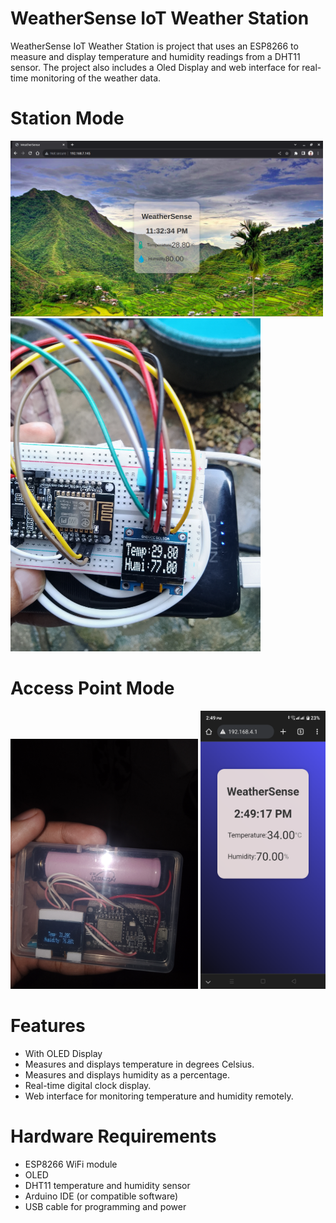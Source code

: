 # WeatherSense IoT Weather Station

WeatherSense IoT Weather Station is project that uses an ESP8266 to measure and display temperature and humidity readings from a DHT11 sensor. The project also includes a Oled Display and web interface for real-time monitoring of the weather data.
# Station Mode
  <img src="picture2.png" alt="WeatherSense" width="500">

  <img src="p3.jpg" alt="WeatherSense" width="400">

# Access Point Mode
   
  <img src="./p4.jpg" alt="WeatherSense" width="300">

  <img src="./p5.png" alt="WeatherSense" width="200">
  


# Features
- With OLED Display
- Measures and displays temperature in degrees Celsius.
- Measures and displays humidity as a percentage.
- Real-time digital clock display.
- Web interface for monitoring temperature and humidity remotely.

# Hardware Requirements
- ESP8266 WiFi module
- OLED
- DHT11 temperature and humidity sensor
- Arduino IDE (or compatible software)
- USB cable for programming and power
